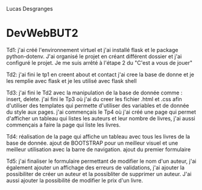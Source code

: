Lucas Desgranges
# DevWebBUT2

Td1: j'ai créé l'environnement virtuel et j'ai installé flask et le package python-dotenv. J'ai organisé le projet en créant différent dossier et j'ai configuré le projet.
Je me suis arrêté à l'étape 2 du "C'est a vous de jouer"

Td2: j'ai fini le tp1 en creent about et contact
    j'ai cree la base de donne et je les remplie avec flask et je les utilisé avec flask shell

Td3: j'ai fini le Td2 avec la manipulation de la base de donnée comme : insert, delete.
    j'ai fini le Tp3 où j'ai du creer les fichier .html et .css afin d'utiliser des templates qui permette d'utiliser des variables et de donnée du style aux pages.
    j'ai commençais le Tp4 où j'ai créé une page qui permet d'afficher un tableau qui listes les auteurs et leur nombre de livres, j'ai aussi commençais a faire la page qui liste les livres.

Td4: réalisation de la page qui affiche un tableau avec tous les livres de la base de donnée.
    ajout de BOOTSTRAP pour un meilleur visuel et une meilleur utilisation avec la barre de navigation.
    ajout du premier formulaire

Td5: j'ai finaliser le formulaire permettant de modifier le nom d'un auteur, j'ai également ajouter un affichage des erreurs de validations, j'ai ajouter la possibiliter de créer un auteur et la possibliter de supprimer un auteur. J'ai aussi ajouter la possibilité de modifier le prix d'un livre.